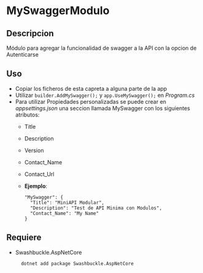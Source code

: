# MySwaggerModulo

## Descripcion 
Módulo para agregar la funcionalidad de swagger a la API con la opcion de Autenticarse

## Uso 
- Copiar los ficheros de esta capreta a alguna parte de la app
- Utilizar `builder.AddMySwagger();` y `app.UseMySwagger();` en *Program.cs*
- Para utilizar Propiedades personalizadas se puede crear en *appsettings.json* una seccion llamada MySwagger con los siguientes atributos:
  - Title 
  - Description 
  - Version 
  - Contact_Name
  - Contact_Url
  - **Ejemplo**:    

        "MySwagger": {
          "Title": "MiniAPI Modular",
          "Description": "Test de API Minima con Modulos",
          "Contact_Name": "My Name"
        }

## Requiere
- Swashbuckle.AspNetCore
    
        dotnet add package Swashbuckle.AspNetCore
